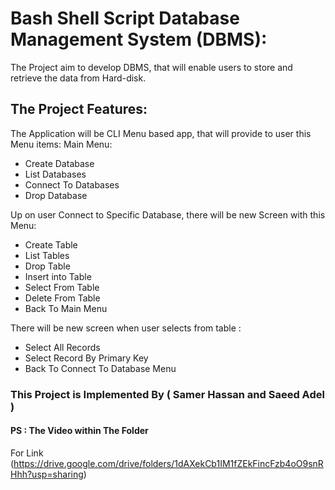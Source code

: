 # Bash Shell Script Database Management System (DBMS):
The Project aim to develop DBMS, that will enable users to store and retrieve the data from Hard-disk.

## The Project Features:
The Application will be CLI Menu based app, that will provide to user this Menu items:
Main Menu:
- Create Database
- List Databases
- Connect To Databases
- Drop Database

Up on user Connect to Specific Database, there will be new Screen with this Menu:
- Create Table 
- List Tables
- Drop Table
- Insert into Table
- Select From Table
- Delete From Table
- Back To Main Menu

There will be new screen when user selects from table :
- Select All Records
- Select Record By Primary Key
- Back To Connect To Database Menu

### This Project is Implemented By ( Samer Hassan and Saeed Adel )

#### PS : The Video within The Folder
For Link (https://drive.google.com/drive/folders/1dAXekCb1IM1fZEkFincFzb4oO9snRHhh?usp=sharing)
